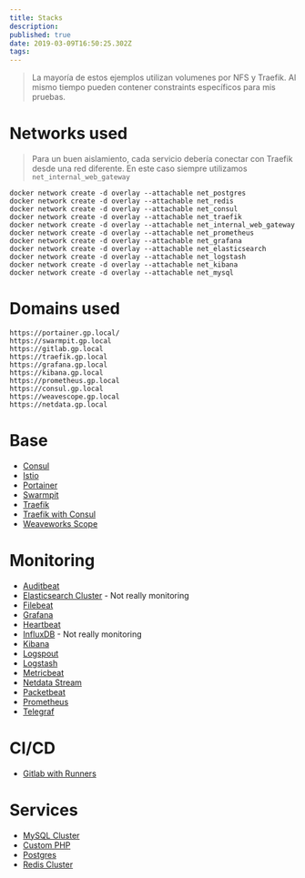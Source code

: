 ```yaml
---
title: Stacks
description: 
published: true
date: 2019-03-09T16:50:25.302Z
tags: 
---
```


> La mayoría de estos ejemplos utilizan volumenes por NFS y Traefik. Al mismo tiempo pueden contener constraints específicos para mis pruebas.

# Networks used

> Para un buen aislamiento, cada servicio debería conectar con Traefik desde una red diferente. En este caso siempre utilizamos `net_internal_web_gateway`

```
docker network create -d overlay --attachable net_postgres
docker network create -d overlay --attachable net_redis  
docker network create -d overlay --attachable net_consul
docker network create -d overlay --attachable net_traefik
docker network create -d overlay --attachable net_internal_web_gateway
docker network create -d overlay --attachable net_prometheus
docker network create -d overlay --attachable net_grafana
docker network create -d overlay --attachable net_elasticsearch
docker network create -d overlay --attachable net_logstash
docker network create -d overlay --attachable net_kibana
docker network create -d overlay --attachable net_mysql
```

# Domains used
```
https://portainer.gp.local/
https://swarmpit.gp.local
https://gitlab.gp.local
https://traefik.gp.local
https://grafana.gp.local
https://kibana.gp.local
https://prometheus.gp.local
https://consul.gp.local
https://weavescope.gp.local
https://netdata.gp.local
```

# Base
- [Consul](https://wiki.isartnavarro.io/Containerisation/Docker/Stacks/Consul)
- [Istio](https://wiki.isartnavarro.io/Containerisation/Docker/Stacks/Istio)
- [Portainer](https://wiki.isartnavarro.io/Containerisation/Docker/Stacks/Portainer)
- [Swarmpit](https://wiki.isartnavarro.io/Containerisation/Docker/Stacks/Swarmpit)
- [Traefik](https://wiki.isartnavarro.io/Containerisation/Docker/Stacks/Traefik)
- [Traefik with Consul](https://wiki.isartnavarro.io/Containerisation/Docker/Stacks/Traefik%20Consul)
- [Weaveworks Scope](https://wiki.isartnavarro.io/Containerisation/Docker/Stacks/Weaveworks%20Scope)

# Monitoring
- [Auditbeat](https://wiki.isartnavarro.io/Containerisation/Docker/Stacks/Auditbeat)
- [Elasticsearch Cluster](https://wiki.isartnavarro.io/Containerisation/Docker/Stacks/Elasticsearch%20Cluster) - Not really monitoring
- [Filebeat](https://wiki.isartnavarro.io/Containerisation/Docker/Stacks/Filebeat)
- [Grafana](https://wiki.isartnavarro.io/Containerisation/Docker/Stacks/Grafana)
- [Heartbeat](https://wiki.isartnavarro.io/Containerisation/Docker/Stacks/Heartbeat)
- [InfluxDB](https://wiki.isartnavarro.io/Containerisation/Docker/Stacks/InfluxDB) - Not really monitoring
- [Kibana](https://wiki.isartnavarro.io/Containerisation/Docker/Stacks/Kibana)
- [Logspout](https://wiki.isartnavarro.io/Containerisation/Docker/Stacks/Logspout)
- [Logstash](https://wiki.isartnavarro.io/Containerisation/Docker/Stacks/Logstash)
- [Metricbeat](https://wiki.isartnavarro.io/Containerisation/Docker/Stacks/Metricbeat)
- [Netdata Stream](https://wiki.isartnavarro.io/Containerisation/Docker/Stacks/Netdata%20Stream)
- [Packetbeat](https://wiki.isartnavarro.io/Containerisation/Docker/Stacks/Packetbeat)
- [Prometheus](https://wiki.isartnavarro.io/Containerisation/Docker/Stacks/Prometheus)
- [Telegraf](https://wiki.isartnavarro.io/Containerisation/Docker/Stacks/Telegraf)

# CI/CD
- [Gitlab with Runners](https://wiki.isartnavarro.io/Containerisation/Docker/Stacks/Gitlab%20Runners)

# Services
- [MySQL Cluster](https://wiki.isartnavarro.io/Containerisation/Docker/Stacks/MySQL%20Cluster)
- [Custom PHP](https://wiki.isartnavarro.io/Containerisation/Docker/Stacks/Custom%20PHP)
- [Postgres](https://wiki.isartnavarro.io/Containerisation/Docker/Stacks/Postgres)
- [Redis Cluster](https://wiki.isartnavarro.io/Containerisation/Docker/Stacks/Redis%20Cluster)